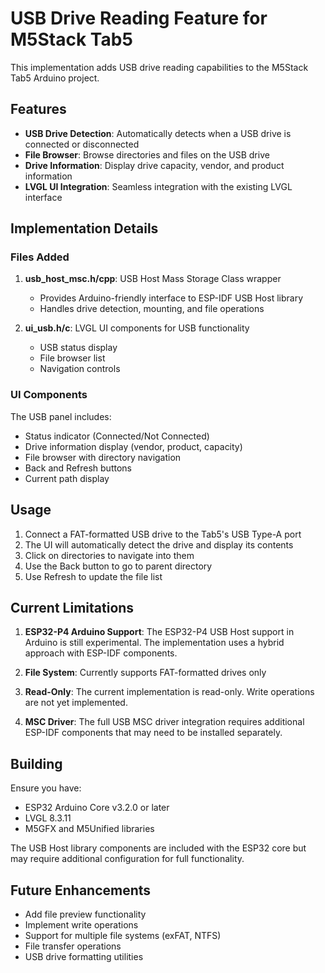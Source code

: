 # USB Drive Reading Feature for M5Stack Tab5

This implementation adds USB drive reading capabilities to the M5Stack Tab5 Arduino project.

## Features

- **USB Drive Detection**: Automatically detects when a USB drive is connected or disconnected
- **File Browser**: Browse directories and files on the USB drive
- **Drive Information**: Display drive capacity, vendor, and product information
- **LVGL UI Integration**: Seamless integration with the existing LVGL interface

## Implementation Details

### Files Added

1. **usb_host_msc.h/cpp**: USB Host Mass Storage Class wrapper
   - Provides Arduino-friendly interface to ESP-IDF USB Host library
   - Handles drive detection, mounting, and file operations

2. **ui_usb.h/c**: LVGL UI components for USB functionality
   - USB status display
   - File browser list
   - Navigation controls

### UI Components

The USB panel includes:
- Status indicator (Connected/Not Connected)
- Drive information display (vendor, product, capacity)
- File browser with directory navigation
- Back and Refresh buttons
- Current path display

## Usage

1. Connect a FAT-formatted USB drive to the Tab5's USB Type-A port
2. The UI will automatically detect the drive and display its contents
3. Click on directories to navigate into them
4. Use the Back button to go to parent directory
5. Use Refresh to update the file list

## Current Limitations

1. **ESP32-P4 Arduino Support**: The ESP32-P4 USB Host support in Arduino is still experimental. The implementation uses a hybrid approach with ESP-IDF components.

2. **File System**: Currently supports FAT-formatted drives only

3. **Read-Only**: The current implementation is read-only. Write operations are not yet implemented.

4. **MSC Driver**: The full USB MSC driver integration requires additional ESP-IDF components that may need to be installed separately.

## Building

Ensure you have:
- ESP32 Arduino Core v3.2.0 or later
- LVGL 8.3.11
- M5GFX and M5Unified libraries

The USB Host library components are included with the ESP32 core but may require additional configuration for full functionality.

## Future Enhancements

- Add file preview functionality
- Implement write operations
- Support for multiple file systems (exFAT, NTFS)
- File transfer operations
- USB drive formatting utilities
